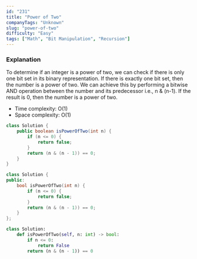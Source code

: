 ```yaml
---
id: "231"
title: "Power of Two"
companyTags: "Unknown"
slug: "power-of-two"
difficulty: "Easy"
tags: ["Math", "Bit Manipulation", "Recursion"]
---
```


### Explanation
To determine if an integer is a power of two, we can check if there is only one bit set in its binary representation. If there is exactly one bit set, then the number is a power of two. We can achieve this by performing a bitwise AND operation between the number and its predecessor i.e., n & (n-1). If the result is 0, then the number is a power of two.

- Time complexity: O(1)
- Space complexity: O(1)
```java
class Solution {
    public boolean isPowerOfTwo(int n) {
        if (n <= 0) {
            return false;
        }
        return (n & (n - 1)) == 0;
    }
}
```

```cpp
class Solution {
public:
    bool isPowerOfTwo(int n) {
        if (n <= 0) {
            return false;
        }
        return (n & (n - 1)) == 0;
    }
};
```

```python
class Solution:
    def isPowerOfTwo(self, n: int) -> bool:
        if n <= 0:
            return False
        return (n & (n - 1)) == 0
```